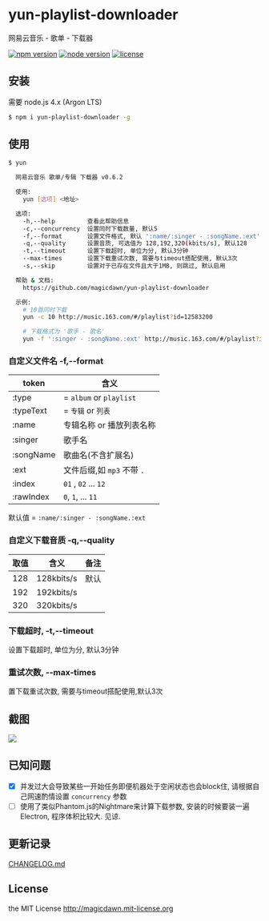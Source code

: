 # yun-playlist-downloader
网易云音乐 - 歌单 - 下载器

[![npm version](https://img.shields.io/npm/v/yun-playlist-downloader.svg?style=flat-square)](#)
[![node version](https://img.shields.io/node/v/yun-playlist-downloader.svg?style=flat-square)](#)
[![license](https://img.shields.io/npm/l/yun-playlist-downloader.svg?style=flat-square)](#)


## 安装
需要 node.js 4.x (Argon LTS)

```sh
$ npm i yun-playlist-downloader -g
```

## 使用
```sh
$ yun

  网易云音乐 歌单/专辑 下载器 v0.6.2

  使用:
    yun [选项] <地址>

  选项:
    -h,--help         查看此帮助信息
    -c,--concurrency  设置同时下载数量, 默认5
    -f,--format       设置文件格式, 默认 ':name/:singer - :songName.:ext'
    -q,--quality      设置音质, 可选值为 128,192,320(kbits/s), 默认128
    -t,--timeout      设置下载超时, 单位为分, 默认3分钟
    --max-times       设置下载重试次数, 需要与timeout搭配使用, 默认3次
    -s,--skip         设置对于已存在文件且大于1MB, 则跳过, 默认启用

  帮助 & 文档:
    https://github.com/magicdawn/yun-playlist-downloader

  示例:
    # 10首同时下载
    yun -c 10 http://music.163.com/#/playlist?id=12583200

    # 下载格式为 '歌手 - 歌名'
    yun -f ':singer - :songName.:ext' http://music.163.com/#/playlist?id=12583200
```

### 自定义文件名 -f,--format

|token|含义|
|-----|---|
|:type| = `album` or `playlist`|
|:typeText| = `专辑` or `列表` |
|:name| 专辑名称 or 播放列表名称 |
|:singer| 歌手名 |
|:songName| 歌曲名(不含扩展名) |
|:ext| 文件后缀,如 `mp3` 不带 `.` |
|:index| `01` , `02` ... `12` |
|:rawIndex| `0`, `1`, ... `11` |

默认值 = `:name/:singer - :songName.:ext`

### 自定义下载音质 -q,--quality

|取值|含义|备注|
|---|---|---|
|128| 128kbits/s | 默认 |
|192| 192kbits/s | |
|320| 320kbits/s | |

### 下载超时, -t,--timeout
设置下载超时, 单位为分, 默认3分钟

### 重试次数, --max-times
置下载重试次数, 需要与timeout搭配使用,默认3次

## 截图
![](https://raw.githubusercontent.com/magicdawn/yun-playlist-downloader/master/yun.png)

## 已知问题
- [x] 并发过大会导致某些一开始任务即便机器处于空闲状态也会block住, 请根据自己网速酌情设置 `concurrency` 参数
- [ ] 使用了类似Phantom.js的Nightmare来计算下载参数, 安装的时候要装一遍Electron, 程序体积比较大. 见谅.

## 更新记录
[CHANGELOG.md](CHANGELOG.md)

## License
the MIT License http://magicdawn.mit-license.org
